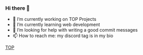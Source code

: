 ### Hi there 👋

- 🔭 I’m currently working on TOP Projects
- 🌱 I’m currently learning web development
- 🤔 I’m looking for help with writing a good commit messages
- 📫 How to reach me: my discord tag is in my bio

 [TOP](https://www.theodinproject.com)

<!--
**Kokonoi/Kokonoi** is a ✨ _special_ ✨ repository because its `README.md` (this file) appears on your GitHub profile.

Here are some ideas to get you started:

- 🔭 I’m currently working on ...
- 🌱 I’m currently learning ...
- 👯 I’m looking to collaborate on ...
- 🤔 I’m looking for help with ...
- 💬 Ask me about ...
- 📫 How to reach me: ...
- 😄 Pronouns: ...
- ⚡ Fun fact: ...
-->
